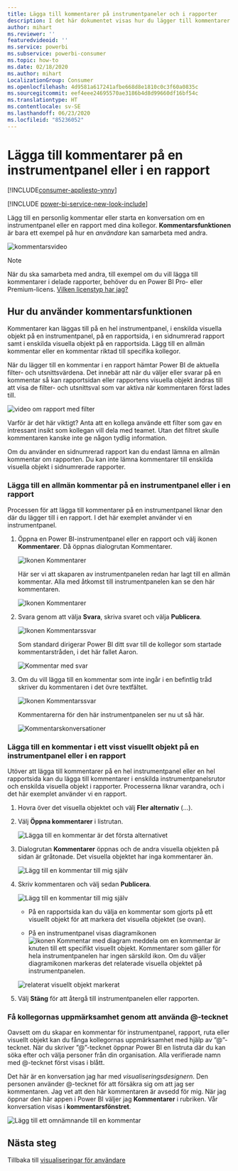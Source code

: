 ```yaml
---
title: Lägga till kommentarer på instrumentpaneler och i rapporter
description: I det här dokumentet visas hur du lägger till kommentarer på en instrumentpanel, i en rapport eller i ett visuellt objekt samt hur du använder kommentarer för att föra konversationer med samarbetspartner.
author: mihart
ms.reviewer: ''
featuredvideoid: ''
ms.service: powerbi
ms.subservice: powerbi-consumer
ms.topic: how-to
ms.date: 02/18/2020
ms.author: mihart
LocalizationGroup: Consumer
ms.openlocfilehash: 4d9581a617241afbe668d8e1810c0c3f60a0835c
ms.sourcegitcommit: eef4eee24695570ae3186b4d8d99660df16bf54c
ms.translationtype: HT
ms.contentlocale: sv-SE
ms.lasthandoff: 06/23/2020
ms.locfileid: "85236052"
---
```

# <a name="add-comments-to-a-dashboard-or-report"></a>Lägga till kommentarer på en instrumentpanel eller i en rapport

[!INCLUDE[consumer-appliesto-ynny](../includes/consumer-appliesto-ynny.md)]

[!INCLUDE [power-bi-service-new-look-include](../includes/power-bi-service-new-look-include.md)]

Lägg till en personlig kommentar eller starta en konversation om en instrumentpanel eller en rapport med dina kollegor. **Kommentarsfunktionen** är bara ett exempel på hur en *användare* kan samarbeta med andra. 

![kommentarsvideo](media/end-user-comment/comment.gif)

> [!NOTE]
> När du ska samarbeta med andra, till exempel om du vill lägga till kommentarer i delade rapporter, behöver du en Power BI Pro- eller Premium-licens. [Vilken licenstyp har jag?](end-user-license.md)

## <a name="how-to-use-the-comments-feature"></a>Hur du använder kommentarsfunktionen
Kommentarer kan läggas till på en hel instrumentpanel, i enskilda visuella objekt på en instrumentpanel, på en rapportsida, i en sidnumrerad rapport samt i enskilda visuella objekt på en rapportsida. Lägg till en allmän kommentar eller en kommentar riktad till specifika kollegor.  

När du lägger till en kommentar i en rapport hämtar Power BI de aktuella filter- och utsnittsvärdena. Det innebär att när du väljer eller svarar på en kommentar så kan rapportsidan eller rapportens visuella objekt ändras till att visa de filter- och utsnittsval som var aktiva när kommentaren först lades till.  

![video om rapport med filter](media/end-user-comment/power-bi-comment.gif)

Varför är det här viktigt? Anta att en kollega använde ett filter som gav en intressant insikt som kollegan vill dela med teamet. Utan det filtret skulle kommentaren kanske inte ge någon tydlig information.

Om du använder en sidnumrerad rapport kan du endast lämna en allmän kommentar om rapporten.  Du kan inte lämna kommentarer till enskilda visuella objekt i sidnumrerade rapporter.

### <a name="add-a-general-comment-to-a-dashboard-or-report"></a>Lägga till en allmän kommentar på en instrumentpanel eller i en rapport
Processen för att lägga till kommentarer på en instrumentpanel liknar den där du lägger till i en rapport.  I det här exemplet använder vi en instrumentpanel. 

1. Öppna en Power BI-instrumentpanel eller en rapport och välj ikonen **Kommentarer**. Då öppnas dialogrutan Kommentarer.

    ![Ikonen Kommentarer](media/end-user-comment/power-bi-comment-menu.png)

    Här ser vi att skaparen av instrumentpanelen redan har lagt till en allmän kommentar.  Alla med åtkomst till instrumentpanelen kan se den här kommentaren.

    ![Ikonen Kommentarer](media/end-user-comment/power-bi-first-comments.png)

2. Svara genom att välja **Svara**, skriva svaret och välja **Publicera**.  

    ![Ikonen Kommentarssvar](media/end-user-comment/power-bi-comment-reply.png)

    Som standard dirigerar Power BI ditt svar till de kollegor som startade kommentarstråden, i det här fallet Aaron. 

    ![Kommentar med svar](media/end-user-comment/power-bi-respond.png)

 3. Om du vill lägga till en kommentar som inte ingår i en befintlig tråd skriver du kommentaren i det övre textfältet.

    ![Ikonen Kommentarssvar](media/end-user-comment/power-bi-new-comments.png)

    Kommentarerna för den här instrumentpanelen ser nu ut så här.

    ![Kommentarskonversationer](media/end-user-comment/power-bi-conversation.png)

### <a name="add-a-comment-to-a-specific-dashboard-or-report-visual"></a>Lägga till en kommentar i ett visst visuellt objekt på en instrumentpanel eller i en rapport
Utöver att lägga till kommentarer på en hel instrumentpanel eller en hel rapportsida kan du lägga till kommentarer i enskilda instrumentpanelsrutor och enskilda visuella objekt i rapporter. Processerna liknar varandra, och i det här exemplet använder vi en rapport.

1. Hovra över det visuella objektet och välj **Fler alternativ** (...).    
2. Välj **Öppna kommentarer** i listrutan.

    ![Lägga till en kommentar är det första alternativet](media/end-user-comment/power-bi-report-comment.png)  

3.  Dialogrutan **Kommentarer** öppnas och de andra visuella objekten på sidan är gråtonade. Det visuella objektet har inga kommentarer än. 

    ![Lägg till en kommentar till mig själv](media/end-user-comment/power-bi-comment-column.png)  

4. Skriv kommentaren och välj sedan **Publicera**.

    ![Lägg till en kommentar till mig själv](media/end-user-comment/power-bi-comment-logistics.png)  

    - På en rapportsida kan du välja en kommentar som gjorts på ett visuellt objekt för att markera det visuella objektet (se ovan).

    - På en instrumentpanel visas diagramikonen ![ikonen Kommentar med diagram](media/end-user-comment/power-bi-comment-chart-icon.png) meddela om en kommentar är knuten till ett specifikt visuellt objekt. Kommentarer som gäller för hela instrumentpanelen har ingen särskild ikon. Om du väljer diagramikonen markeras det relaterade visuella objektet på instrumentpanelen.
    

    ![relaterat visuellt objekt markerat](media/end-user-comment/power-bi-highlight.png)

5. Välj **Stäng** för att återgå till instrumentpanelen eller rapporten.

### <a name="get-your-colleagues-attention-by-using-the--sign"></a>Få kollegornas uppmärksamhet genom att använda @-tecknet
Oavsett om du skapar en kommentar för instrumentpanel, rapport, ruta eller visuellt objekt kan du fånga kollegornas uppmärksamhet med hjälp av ”\@”-tecknet.  När du skriver ”\@”-tecknet öppnar Power BI en listruta där du kan söka efter och välja personer från din organisation. Alla verifierade namn med \@-tecknet först visas i blått. 

Det här är en konversation jag har med *visualiseringsdesignern*. Den personen använder @-tecknet för att försäkra sig om att jag ser kommentaren. Jag vet att den här kommentaren är avsedd för mig. När jag öppnar den här appen i Power BI väljer jag **Kommentarer** i rubriken. Vår konversation visas i **kommentarsfönstret**.

![Lägg till ett omnämnande till en kommentar](media/end-user-comment/power-bi-comment-convo.png)  



## <a name="next-steps"></a>Nästa steg
Tillbaka till [visualiseringar för användare](end-user-visualizations.md)    
<!--[Select a visualization to open a report](end-user-open-report.md)-->
